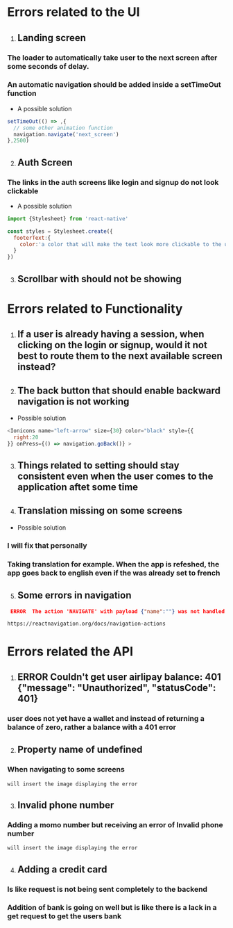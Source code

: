# Errors related to the UI

1. ## Landing screen

### The loader to automatically take user to the next screen after some seconds of delay.

### An automatic navigation should be added inside a setTimeOut function

- A possible solution

```Javascript
setTimeOut(() => ,{
  // some other animation function
  navigation.navigate('next_screen')
},2500)
```

2. ## Auth Screen

### The links in the auth screens like login and signup do not look clickable

- A possible solution

```Javascript
import {Stylesheet} from 'react-native'

const styles = Stylesheet.create({
  footerText:{
    color:'a color that will make the text look more clickable to the user'
  }
})
```

3. ## Scrollbar with should not be showing

# Errors related to Functionality

1. ## If a user is already having a session, when clicking on the login or signup, would it not best to route them to the next available screen instead?

2. ## The back button that should enable backward navigation is not working

- Possible solution

```Javascript
<Ionicons name="left-arrow" size={30} color="black" style={{
  right:20
}} onPress={() => navigation.goBack()} >
```

3. ## Things related to setting should stay consistent even when the user comes to the application aftet some time

4. ## Translation missing on some screens
- Possible solution
### I will fix that personally

### Taking translation for example. When the app is refeshed, the app goes back to english even if the was already set to french

5. ## Some errors in navigation

```json
 ERROR  The action 'NAVIGATE' with payload {"name":""} was not handled by any navigator.
```
`https://reactnavigation.org/docs/navigation-actions`

# Errors related the API

1. ## ERROR Couldn't get user airlipay balance: 401 {"message": "Unauthorized", "statusCode": 401}

### user does not yet have a wallet and instead of returning a balance of zero, rather a balance with a 401 error

2. ## Property name of undefined

### When navigating to some screens
`will insert the image displaying the error`

3. ## Invalid phone number

### Adding a momo number but receiving an error of Invalid phone number
`will insert the image displaying the error`

4. ## Adding  a credit card

### Is like request is not being sent completely to the backend

### Addition of bank is going on well but is like there is a lack in a get request to get the users bank
